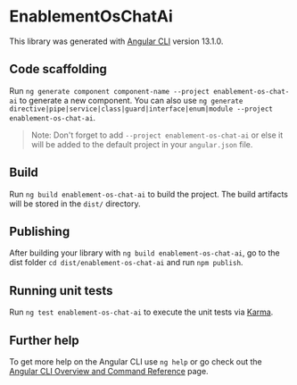 # EnablementOsChatAi

This library was generated with [Angular CLI](https://github.com/angular/angular-cli) version 13.1.0.

## Code scaffolding

Run `ng generate component component-name --project enablement-os-chat-ai` to generate a new component. You can also use `ng generate directive|pipe|service|class|guard|interface|enum|module --project enablement-os-chat-ai`.
> Note: Don't forget to add `--project enablement-os-chat-ai` or else it will be added to the default project in your `angular.json` file. 

## Build

Run `ng build enablement-os-chat-ai` to build the project. The build artifacts will be stored in the `dist/` directory.

## Publishing

After building your library with `ng build enablement-os-chat-ai`, go to the dist folder `cd dist/enablement-os-chat-ai` and run `npm publish`.

## Running unit tests

Run `ng test enablement-os-chat-ai` to execute the unit tests via [Karma](https://karma-runner.github.io).

## Further help

To get more help on the Angular CLI use `ng help` or go check out the [Angular CLI Overview and Command Reference](https://angular.io/cli) page.
